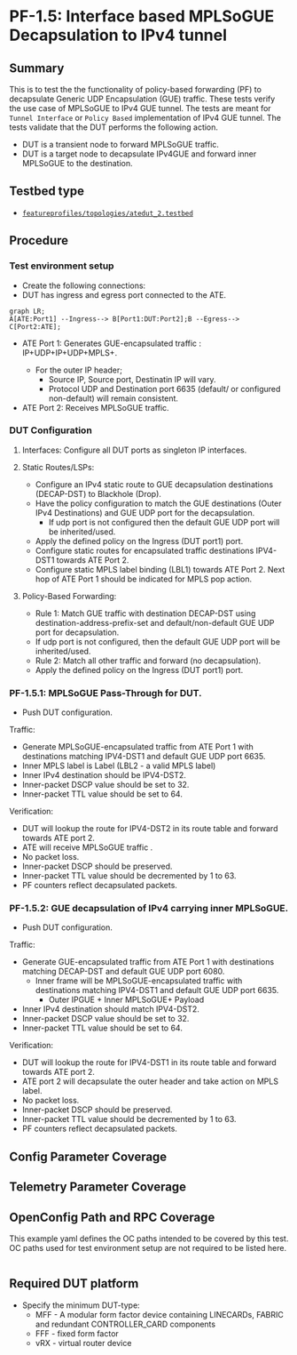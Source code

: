 # PF-1.5: Interface based MPLSoGUE Decapsulation to IPv4 tunnel

## Summary

This is to test the the functionality of policy-based forwarding (PF) to 
decapsulate Generic UDP Encapsulation (GUE) traffic. These tests verify the use
case of MPLSoGUE to IPv4 GUE tunnel. The tests are meant for `Tunnel Interface`
or `Policy Based` implementation of IPv4 GUE tunnel. The tests validate that 
the DUT performs the following action.

 - DUT is a transient node to forward MPLSoGUE traffic.
 - DUT is a target node to decapsulate IPv4GUE and forward inner MPLSoGUE to the
   destination. 


## Testbed type

* [`featureprofiles/topologies/atedut_2.testbed`](https://github.com/openconfig/featureprofiles/blob/main/topologies/atedut_2.testbed)

## Procedure

### Test environment setup

* Create the following connections:
* DUT has ingress and egress port connected to the ATE.
  
```mermaid
graph LR; 
A[ATE:Port1] --Ingress--> B[Port1:DUT:Port2];B --Egress--> C[Port2:ATE];
```

*  ATE Port 1: Generates GUE-encapsulated traffic : IP+UDP+IP+UDP+MPLS+<Payload>.
   *   For the outer IP header;
       * Source IP, Source port, Destinatin IP will vary.
       * Protocol UDP and Destination port 6635 (default/ or configured non-default)
         will remain consistent.  
*  ATE Port 2: Receives MPLSoGUE traffic.
  
### DUT Configuration

1.  Interfaces: Configure all DUT ports as singleton IP interfaces.
 
2.  Static Routes/LSPs:
    *  Configure an IPv4 static route to GUE decapsulation destinations (DECAP-DST) to
       Blackhole (Drop).
    *  Have the policy configuration to match the GUE destinations (Outer IPv4 Destinations)
      and GUE UDP port for the decapsulation.
       *  If udp port is not configured then the default GUE UDP port will be inherited/used.
    *  Apply the defined policy on the Ingress (DUT port1) port.
    *  Configure static routes for encapsulated traffic destinations IPV4-DST1 towards ATE Port 2.
    *  Configure static MPLS label binding (LBL1) towards ATE Port 2. Next hop of ATE Port 1 should
       be indicated for MPLS pop action.

3.  Policy-Based Forwarding: 
    *  Rule 1: Match GUE traffic with destination DECAP-DST using destination-address-prefix-set and
       default/non-default GUE UDP port for decapsulation.
      * If udp port is not configured, then the default GUE UDP port will be inherited/used.   
    *  Rule 2: Match all other traffic and forward (no decapsulation).
    *  Apply the defined policy on the Ingress (DUT port1) port. 
    
### PF-1.5.1: MPLSoGUE Pass-Through for DUT.

-  Push DUT configuration.

Traffic: 
-  Generate MPLSoGUE-encapsulated traffic from ATE Port 1 with destinations matching IPV4-DST1
   and default GUE UDP port 6635.
-  Inner MPLS label is Label (LBL2 - a valid MPLS label)
-  Inner IPv4 destination should be IPV4-DST2.
-  Inner-packet DSCP value should be set to 32.
-  Inner-packet TTL value should be set to 64.
  
Verification: 
- DUT will lookup the route for IPV4-DST2 in its route table and forward towards ATE port 2.
- ATE will receive MPLSoGUE traffic . 
- No packet loss.
- Inner-packet DSCP should be preserved.
- Inner-packet TTL value should be decremented by 1 to 63.
- PF counters reflect decapsulated packets.

### PF-1.5.2: GUE decapsulation of IPv4 carrying inner MPLSoGUE.

-  Push DUT configuration.

Traffic: 
-  Generate GUE-encapsulated traffic from ATE Port 1 with destinations matching DECAP-DST and default GUE UDP port 6080.
     -  Inner frame will be MPLSoGUE-encapsulated traffic with destinations matching IPV4-DST1 and default GUE UDP port 6635.
        -  Outer IPGUE + Inner MPLSoGUE+ Payload
-  Inner IPv4 destination should match IPV4-DST2.
-  Inner-packet DSCP value should be set to 32.
-  Inner-packet TTL value should be set to 64.
  
Verification: 
- DUT will lookup the route for IPV4-DST1 in its route table and forward towards ATE port 2.
- ATE port 2 will decapsulate the outer header and take action on MPLS label. 
- No packet loss.
- Inner-packet DSCP should be preserved.
- Inner-packet TTL value should be decremented by 1 to 63.
- PF counters reflect decapsulated packets.


## Config Parameter Coverage

## Telemetry Parameter Coverage

## OpenConfig Path and RPC Coverage

This example yaml defines the OC paths intended to be covered by this test.  OC paths used for test environment setup are not required to be listed here.

```
```

## Required DUT platform

* Specify the minimum DUT-type:
  * MFF - A modular form factor device containing LINECARDs, FABRIC and redundant CONTROLLER_CARD components
  * FFF - fixed form factor
  * vRX - virtual router device
